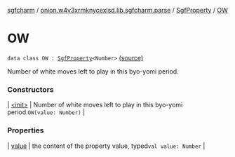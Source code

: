 [sgfcharm](../../../index.md) / [onion.w4v3xrmknycexlsd.lib.sgfcharm.parse](../../index.md) / [SgfProperty](../index.md) / [OW](./index.md)

# OW

`data class OW : `[`SgfProperty`](../index.md)`<Number>` [(source)](https://github.com/w4v3/sgfcharm/tree/master/sgfcharm/src/main/java/onion/w4v3xrmknycexlsd/lib/sgfcharm/parse/SgfTree.kt#L253)

Number of white moves left to play in this byo-yomi period.

### Constructors

| [&lt;init&gt;](-init-.md) | Number of white moves left to play in this byo-yomi period.`OW(value: Number)` |

### Properties

| [value](value.md) | the content of the property value, typed`val value: Number` |

